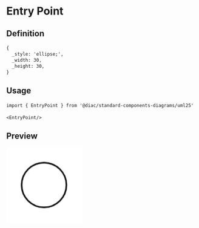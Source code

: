 # Entry Point

## Definition

```
{
  _style: 'ellipse;',
  _width: 30,
  _height: 30,
}
```

## Usage

```
import { EntryPoint } from '@diac/standard-components-diagrams/uml25'

<EntryPoint/>
```

## Preview

<img src="./entry-point.png" width="200"/>
